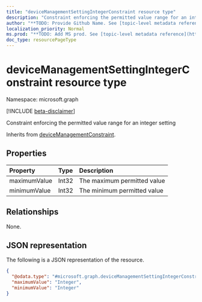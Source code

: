 ```yaml
---
title: "deviceManagementSettingIntegerConstraint resource type"
description: "Constraint enforcing the permitted value range for an integer setting"
author: "**TODO: Provide Github Name. See [topic-level metadata reference](https://msgo.azurewebsites.net/add/document/guidelines/metadata.html#topic-level-metadata)**"
localization_priority: Normal
ms.prod: "**TODO: Add MS prod. See [topic-level metadata reference](https://msgo.azurewebsites.net/add/document/guidelines/metadata.html#topic-level-metadata)**"
doc_type: resourcePageType
---
```


# deviceManagementSettingIntegerConstraint resource type

Namespace: microsoft.graph

[!INCLUDE [beta-disclaimer](../../includes/beta-disclaimer.md)]

Constraint enforcing the permitted value range for an integer setting


Inherits from [deviceManagementConstraint](../resources/devicemanagementconstraint.md).

## Properties
|Property|Type|Description|
|:---|:---|:---|
|maximumValue|Int32|The maximum permitted value|
|minimumValue|Int32|The minimum permitted value|

## Relationships
None.

## JSON representation
The following is a JSON representation of the resource.
<!-- {
  "blockType": "resource",
  "@odata.type": "microsoft.graph.deviceManagementSettingIntegerConstraint"
}
-->
``` json
{
  "@odata.type": "#microsoft.graph.deviceManagementSettingIntegerConstraint",
  "maximumValue": "Integer",
  "minimumValue": "Integer"
}
```

